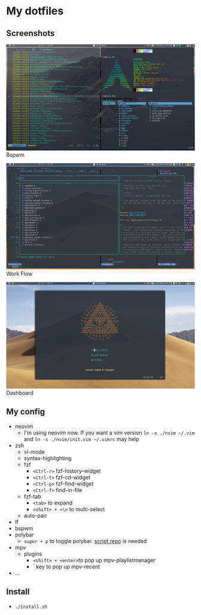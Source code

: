 # My dotfiles


## Screenshots

<img src="./.github/images/bspwm.png">Bspwm</img>

<img src="./.github/images/vim_and_work_flow.png">Work Flow</img>

<img src="./.github/images/dashboard.png">Dashboard</img>


## My config

- neovim
    * I'm using neovim now. If you want a vim version `ln -s ./nvim ~/.vim` and `ln -s ./nvim/init.vim ~/.vimrc` may help
- zsh
    * vi-mode
    * syntax-highlighting
    * fzf
        + `<Ctrl-r>` fzf-history-widget             
        + `<Ctrl-t>` fzf-cd-widget      
        + `<Ctrl-p>` fzf-find-widget
        + `<Ctrl-f>` find-in-file
    * fzf-tab
        + `<tab>` to expand
        + `<shift> + <\>` to multi-select
    * auto-pair
- lf
- bspwm
- polybar
    * `super + p` to toggle polybar. [script repo](https://github.com/66RING/scripts) is needed
- mpv
    * plugins
        + `<shift> + <enter>`to pop up mpv-playlistmanager
        + \` key to pop up mpv-recent
- ...


## Install

- `./install.sh`

